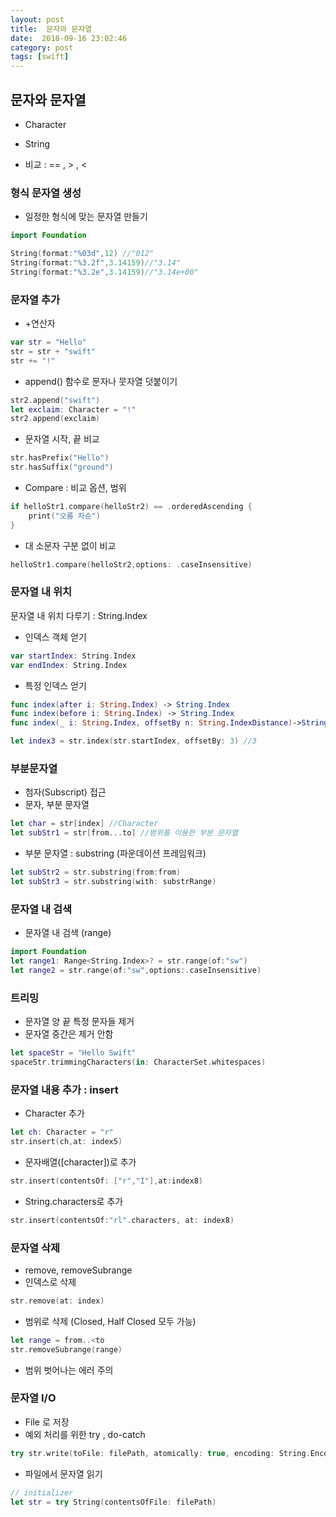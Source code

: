 ```yaml
---
layout: post
title:  문자와 문자열
date:  2018-09-16 23:02:46
category: post
tags: [swift]
---
```


## 문자와 문자열

* Character
* String



* 비교 : == , > , < 



### 형식 문자열 생성

* 일정한 형식에 맞는 문자열 만들기

```swift
import Foundation

String(format:"%03d",12) //"012"
String(format:"%3.2f",3.14159)//"3.14"
String(format:"%3.2e",3.14159)//"3.14e+00"
```



### 문자열 추가

* +연산자

```swift
var str = "Hello"
str = str + "swift"
str += "!"
```



* append() 함수로 문자나 뭇자열 덧붙이기

```swift
str2.append("swift")
let exclaim: Character = "!"
str2.append(exclaim)
```



* 문자열 시작, 끝 비교

```swift
str.hasPrefix("Hello")
str.hasSuffix("ground")
```



* Compare : 비교 옵션, 범위 

```swift
if helloStr1.compare(helloStr2) == .orderedAscending {
    print("오름 차순")
}
```



* 대 소문자 구분 없이 비교

```swift
helloStr1.compare(helloStr2,options: .caseInsensitive)
```



### 문자열 내 위치

문자열 내 위치 다루기 : String.Index

* 인덱스 객체 얻기

```swift
var startIndex: String.Index
var endIndex: String.Index
```



* 특정 인덱스 얻기

```swift
func index(after i: String.Index) -> String.Index
func index(before i: String.Index) -> String.Index
func index(_ i: String.Index, offsetBy n: String.IndexDistance)->String.Index
```

```swift
let index3 = str.index(str.startIndex, offsetBy: 3) //3
```



### 부분문자열

* 첨자(Subscript) 접근
* 문자, 부분 문자열

```swift
let char = str[index] //Character
let subStr1 = str[from...to] //범위를 이용한 부분 문자열
```

* 부분 문자열 : substring (파운데이션 프레임워크)

```swift
let subStr2 = str.substring(from:from)
let subStr3 = str.substring(with: substrRange)
```

### 문자열 내 검색

* 문자열 내 검색 (range)

```swift
import Foundation
let range1: Range<String.Index>? = str.range(of:"sw")
let range2 = str.range(of:"sw",options:.caseInsensitive)
```



### 트리밍

* 문자열 양 끝 특정 문자들 제거
* 문자열 중간은 제거 안함

```swift
let spaceStr = "Hello Swift"
spaceStr.trimmingCharacters(in: CharacterSet.whitespaces)
```



### 문자열 내용 추가 : insert

* Character 추가

```swift
let ch: Character = "r"
str.insert(ch,at: index5)
```

* 문자배열([character])로 추가

```swift
str.insert(contentsOf: ["r","I"],at:index8)
```

* String.characters로 추가

```swift
str.insert(contentsOf:"rl".characters, at: index8)
```



### 문자열 삭제

* remove, removeSubrange
* 인덱스로 삭제

```swift
str.remove(at: index)
```

* 범위로 삭제 (Closed, Half Closed 모두 가능)

```swift
let range = from..<to
str.removeSubrange(range)
```

* 범위 벗어나는 에러 주의



### 문자열 I/O

* File 로 저장
* 예외 처리를 위한 try , do-catch

```swift
try str.write(toFile: filePath, atomically: true, encoding: String.Encoding.utf8)
```

* 파일에서 문자열 읽기

```swift
// initializer
let str = try String(contentsOfFile: filePath)
```

